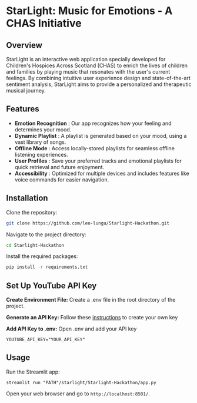 # StarLight: Music for Emotions - A CHAS Initiative

## Overview

StarLight is an interactive web application specially developed for Children's Hospices Across Scotland (CHAS) to enrich the lives of children and families by playing music that resonates with the user's current feelings. By combining intuitive user experience design and state-of-the-art sentiment analysis, StarLight aims to provide a personalized and therapeutic musical journey.

## Features

* **Emotion Recognition** : Our app recognizes how your feeling and determines your mood.
* **Dynamic Playlist** : A playlist is generated based on your mood, using a vast library of songs.
* **Offline Mode** : Access locally-stored playlists for seamless offline listening experiences.
* **User Profiles** : Save your preferred tracks and emotional playlists for quick retrieval and future enjoyment.
* **Accessibility** : Optimized for multiple devices and includes features like voice commands for easier navigation.

## Installation

Clone the repository:

```bash
git clone https://github.com/leo-lungu/Starlight-Hackathon.git
```

Navigate to the project directory:

```bash
cd Starlight-Hackathon
```

Install the required packages:

```bash
pip install -r requirements.txt
```

## Set Up YouTube API Key

**Create Environment File:** Create a .env file in the root directory of the project.

**Generate an API Key:** Follow these [instructions](https://developers.google.com/youtube/v3/getting-started) to create your own key

**Add API Key to .env:** Open .env and add your API key

```
YOUTUBE_API_KEY="YOUR_API_KEY"
```

## Usage

Run the Streamlit app:

```
streamlit run "PATH"/starlight/Starlight-Hackathon/app.py
```

Open your web browser and go to `http://localhost:8501/`.
